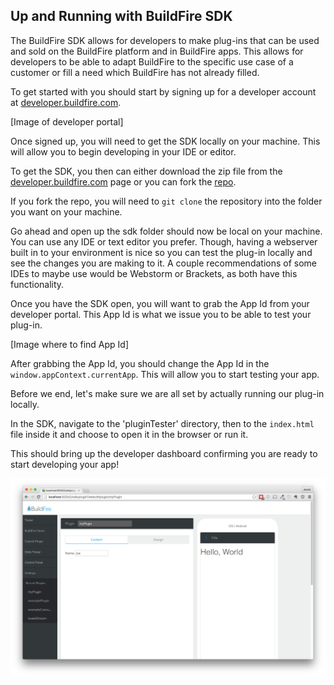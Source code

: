 ## Up and Running with BuildFire SDK

The BuildFire SDK allows for developers to make plug-ins that can be used and sold on the BuildFire platform and in BuildFire apps. This allows for developers to be able to adapt BuildFire to the specific use case of a customer or fill a need which BuildFire has not already filled.

To get started with you should start by signing up for a developer account at [developer.buildfire.com](http://developer.buildfire.com).

[Image of developer portal]

Once signed up, you will need to get the SDK locally on your machine. This will allow you to begin developing in your IDE or editor.

To get the SDK, you then can either download the zip file from the [developer.buildfire.com](http://developer.buildfire.com) page or you can fork the [repo](https://github.com/BuildFire/sdk).

If you fork the repo, you will need to <code>git clone</code> the repository into the folder you want on your machine.

Go ahead and open up the sdk folder should now be local on your machine. You can use any IDE or text editor you prefer. Though, having a webserver built in to your environment is nice so you can test the plug-in locally and see the changes you are making to it. A couple recommendations of some IDEs to maybe use would be Webstorm or Brackets, as both have this functionality.

Once you have the SDK open, you will want to grab the App Id from your developer portal. This App Id is what we issue you to be able to test your plug-in. 

[Image where to find App Id]

After grabbing the App Id, you should change the App Id in the <code>window.appContext.currentApp</code>. This will allow you to start testing your app.

Before we end, let's make sure we are all set by actually running our plug-in locally.

In the SDK, navigate to the 'pluginTester' directory, then to the <code>index.html</code> file inside it and choose to open it in the browser or run it.

This should bring up the developer dashboard confirming you are ready to start developing your app!

![Image of Developer Dashboard on localhost](./dev-dashboard.png)



